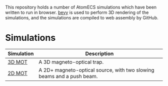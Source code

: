 
This repository holds a number of AtomECS simulations which have been written to run in browser.
[bevy](https://bevyengine.org/) is used to perform 3D rendering of the simulations, and the simulations are compiled to web assembly by GitHub.

# Simulations

| Simulation        |  Description                         |
|-------------------|--------------------------------------|
| [3D MOT](https://teamatomecs.github.io/AtomECSDemos/3d_mot.html) | A 3D magneto-optical trap. |
| [2D MOT](https://teamatomecs.github.io/AtomECSDemos/2d_mot.html) | A 2D+ magneto-optical source, with two slowing beams and a push beam. |